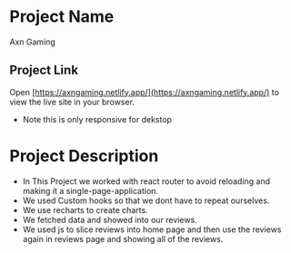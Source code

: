 # Project Name

Axn Gaming

## Project Link

Open [https://axngaming.netlify.app/](https://axngaming.netlify.app/) to view the live site in your browser.

* Note this is only responsive for dekstop

<!-- * Item 1
* Item 2
* Item 3
  * Sub Item A
  * Sub Item B -->

# Project Description
* In This Project we worked with react router to avoid reloading and making it a single-page-application.
* We used Custom hooks so that we dont have to repeat ourselves.
* We use recharts to create charts.
* We fetched data and showed into our reviews.
* We used js to slice reviews into home page and then use the reviews again in reviews page and showing all of the reviews.